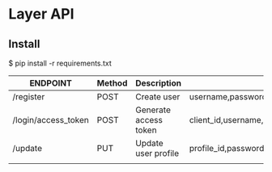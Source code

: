 
# Layer API


## Install
$ pip install -r requirements.txt





| ENDPOINT    		   | Method		| Description    	     | Parameters			 				  							 |
| ---------------------|------------|------------------------| ------------------------------------------------------------------|
| /register   		   | 	POST	|Create user		     | username,password,firstname,lastname,birthday,email,phone_number  |
| /login/access_token  | 	POST	|Generate access token   | client_id,username,password,grant_type(password)	 			     |
| /update  			   | 	PUT		|Update user profile	 | profile_id,password,firstname,lastname,birthday,email,phone_number|
|					   |			|	             		 |										                             |


